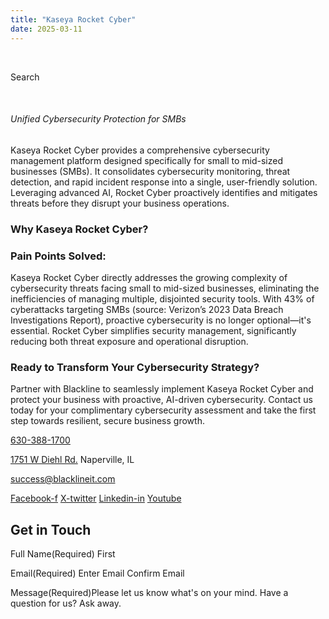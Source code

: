 ```yaml
---
title: "Kaseya Rocket Cyber"
date: 2025-03-11
---
```


 

Search 

 

###### Unified Cybersecurity Protection for SMBs

Kaseya Rocket Cyber provides a comprehensive cybersecurity management platform designed specifically for small to mid-sized businesses (SMBs). It consolidates cybersecurity monitoring, threat detection, and rapid incident response into a single, user-friendly solution. Leveraging advanced AI, Rocket Cyber proactively identifies and mitigates threats before they disrupt your business operations.

### Why Kaseya Rocket Cyber?

### Pain Points Solved:

Kaseya Rocket Cyber directly addresses the growing complexity of cybersecurity threats facing small to mid-sized businesses, eliminating the inefficiencies of managing multiple, disjointed security tools. With 43% of cyberattacks targeting SMBs (source: Verizon’s 2023 Data Breach Investigations Report), proactive cybersecurity is no longer optional—it's essential. Rocket Cyber simplifies security management, significantly reducing both threat exposure and operational disruption.

### Ready to Transform Your Cybersecurity Strategy?

Partner with Blackline to seamlessly implement Kaseya Rocket Cyber and protect your business with proactive, AI-driven cybersecurity. Contact us today for your complimentary cybersecurity assessment and take the first step towards resilient, secure business growth.

[630-388-1700](tel:6303881700)

[1751 W Diehl Rd.](https://www.google.com/search?q=balckline%20it) Naperville, IL

[success@blacklineit.com](mailto:success@blacklineit.com)

[Facebook-f](https://www.facebook.com/) [X-twitter](https://twitter.com/) [Linkedin-in](https://www.linkedin.com/) [Youtube](https://www.youtube.com/)

## Get in Touch

Full Name(Required) First

Email(Required) Enter Email  Confirm Email

Message(Required)Please let us know what's on your mind. Have a question for us? Ask away.
